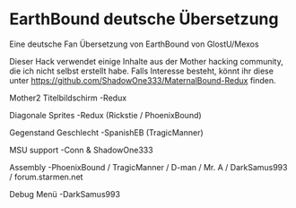 # EarthBound deutsche Übersetzung
Eine deutsche Fan Übersetzung von EarthBound
von GlostU/Mexos

Dieser Hack verwendet einige Inhalte aus der Mother hacking community, die ich nicht selbst erstellt habe.
Falls Interesse besteht, könnt ihr diese unter https://github.com/ShadowOne333/MaternalBound-Redux finden.

Mother2 Titelbildschirm		-Redux

Diagonale Sprites	-Redux (Rickstie / PhoenixBound)

Gegenstand Geschlecht		-SpanishEB (TragicManner)

MSU support	-Conn & ShadowOne333

Assembly -PhoenixBound / TragicManner / D-man / Mr. A / DarkSamus993 / forum.starmen.net

Debug Menü -DarkSamus993
